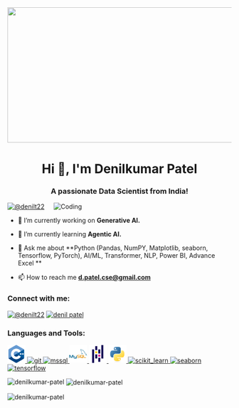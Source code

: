 <img src="https://t4.ftcdn.net/jpg/04/38/93/15/360_F_438931535_DhZaUQHbGvGUxLzPNzT4inocmtABLBoO.jpg" width="1012" height="304">
<h1 align="center">Hi 👋, I'm Denilkumar Patel</h1>
<h3 align="center">A passionate Data Scientist from India!</h3>
<img align="right" alt="Coding" width="400" src="https://imarticus.org/blog/wp-content/uploads/2019/05/daonline.gif">
<p align="left"> <a href="https://twitter.com/@denilt22" target="blank"><img src="https://img.shields.io/twitter/follow/@denilt22?logo=twitter&style=for-the-badge" alt="@denilt22" /></a> </p>

- 🔭 I’m currently working on **Generative AI.**

- 🌱 I’m currently learning **Agentic AI.**

- 💬 Ask me about **Python (Pandas, NumPY, Matplotlib, seaborn, Tensorflow, PyTorch), AI/ML, Transformer, NLP, Power BI, Advance Excel **

- 📫 How to reach me **d.patel.cse@gmail.com**

<h3 align="left">Connect with me:</h3>
<p align="left">
<a href="https://twitter.com/@denilt22" target="blank"><img align="center" src="https://raw.githubusercontent.com/rahuldkjain/github-profile-readme-generator/master/src/images/icons/Social/twitter.svg" alt="@denilt22" height="30" width="40" /></a>
<a href="https://linkedin.com/in/denil patel" target="blank"><img align="center" src="https://raw.githubusercontent.com/rahuldkjain/github-profile-readme-generator/master/src/images/icons/Social/linked-in-alt.svg" alt="denil patel" height="30" width="40" /></a>
</p>

<h3 align="left">Languages and Tools:</h3>
<p align="left"> <a href="https://www.w3schools.com/cpp/" target="_blank" rel="noreferrer"> <img src="https://raw.githubusercontent.com/devicons/devicon/master/icons/cplusplus/cplusplus-original.svg" alt="cplusplus" width="40" height="40"/> </a> <a href="https://git-scm.com/" target="_blank" rel="noreferrer"> <img src="https://www.vectorlogo.zone/logos/git-scm/git-scm-icon.svg" alt="git" width="40" height="40"/> </a> <a href="https://www.microsoft.com/en-us/sql-server" target="_blank" rel="noreferrer"> <img src="https://www.svgrepo.com/show/303229/microsoft-sql-server-logo.svg" alt="mssql" width="40" height="40"/> </a> <a href="https://www.mysql.com/" target="_blank" rel="noreferrer"> <img src="https://raw.githubusercontent.com/devicons/devicon/master/icons/mysql/mysql-original-wordmark.svg" alt="mysql" width="40" height="40"/> </a> <a href="https://pandas.pydata.org/" target="_blank" rel="noreferrer"> <img src="https://raw.githubusercontent.com/devicons/devicon/2ae2a900d2f041da66e950e4d48052658d850630/icons/pandas/pandas-original.svg" alt="pandas" width="40" height="40"/> </a> <a href="https://www.python.org" target="_blank" rel="noreferrer"> <img src="https://raw.githubusercontent.com/devicons/devicon/master/icons/python/python-original.svg" alt="python" width="40" height="40"/> </a> <a href="https://scikit-learn.org/" target="_blank" rel="noreferrer"> <img src="https://upload.wikimedia.org/wikipedia/commons/0/05/Scikit_learn_logo_small.svg" alt="scikit_learn" width="40" height="40"/> </a> <a href="https://seaborn.pydata.org/" target="_blank" rel="noreferrer"> <img src="https://seaborn.pydata.org/_images/logo-mark-lightbg.svg" alt="seaborn" width="40" height="40"/> </a> <a href="https://www.tensorflow.org" target="_blank" rel="noreferrer"> <img src="https://www.vectorlogo.zone/logos/tensorflow/tensorflow-icon.svg" alt="tensorflow" width="40" height="40"/> </a> </p>

<p><img align="left" src="https://github-readme-stats.vercel.app/api/top-langs?username=denilkumar-patel&show_icons=true&locale=en&layout=compact" alt="denilkumar-patel" /></p>

<p>&nbsp;<img align="center" src="https://github-readme-stats.vercel.app/api?username=denilkumar-patel&show_icons=true&locale=en" alt="denilkumar-patel" /></p>

<p><img align="center" src="https://github-readme-streak-stats.herokuapp.com/?user=denilkumar-patel&" alt="denilkumar-patel" /></p>

